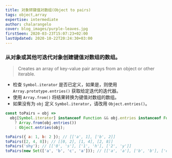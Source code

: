 ```yaml
---
title: 对象转键值对数组(Object to pairs)
tags: object,array
expertise: intermediate
author: chalarangelo
cover: blog_images/purple-leaves.jpg
firstSeen: 2020-03-23T15:07:23+02:00
lastUpdated: 2020-10-22T20:24:30+03:00
---
```


### 从对象或其他可迭代对象创建键值对数组的数组。
> Creates an array of key-value pair arrays from an object or other iterable.

- 检查 `Symbol.iterator` 是否已定义，如果是，则使用 `Array.prototype.entries()` 获取给定迭代的迭代器。
- 使用 `Array.from()` 将结果转换为键值对数组的数组。
- 如果没有为 `obj` 定义 `Symbol.iterator`，请改用 `Object.entries()`。

```js
const toPairs = obj =>
  obj[Symbol.iterator] instanceof Function && obj.entries instanceof Function
    ? Array.from(obj.entries())
    : Object.entries(obj);
```

```js
toPairs({ a: 1, b: 2 }); // [['a', 1], ['b', 2]]
toPairs([2, 4, 8]); // [[0, 2], [1, 4], [2, 8]]
toPairs('shy'); // [['0', 's'], ['1', 'h'], ['2', 'y']]
toPairs(new Set(['a', 'b', 'c', 'a'])); // [['a', 'a'], ['b', 'b'], ['c', 'c']]
```
